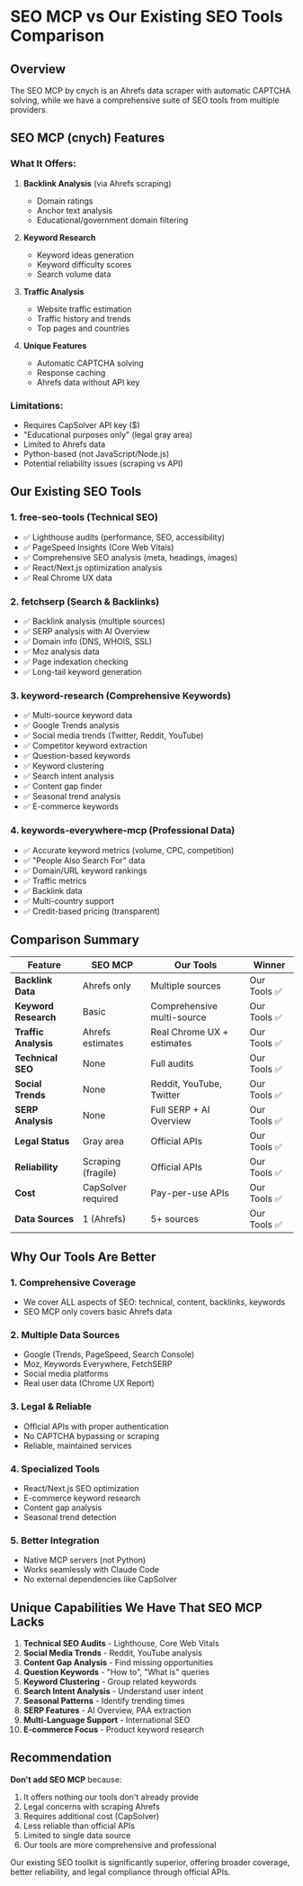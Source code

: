 # SEO MCP vs Our Existing SEO Tools Comparison

## Overview
The SEO MCP by cnych is an Ahrefs data scraper with automatic CAPTCHA solving, while we have a comprehensive suite of SEO tools from multiple providers.

## SEO MCP (cnych) Features

### What It Offers:
1. **Backlink Analysis** (via Ahrefs scraping)
   - Domain ratings
   - Anchor text analysis
   - Educational/government domain filtering

2. **Keyword Research**
   - Keyword ideas generation
   - Keyword difficulty scores
   - Search volume data

3. **Traffic Analysis**
   - Website traffic estimation
   - Traffic history and trends
   - Top pages and countries

4. **Unique Features**
   - Automatic CAPTCHA solving
   - Response caching
   - Ahrefs data without API key

### Limitations:
- Requires CapSolver API key ($)
- "Educational purposes only" (legal gray area)
- Limited to Ahrefs data
- Python-based (not JavaScript/Node.js)
- Potential reliability issues (scraping vs API)

## Our Existing SEO Tools

### 1. **free-seo-tools** (Technical SEO)
- ✅ Lighthouse audits (performance, SEO, accessibility)
- ✅ PageSpeed Insights (Core Web Vitals)
- ✅ Comprehensive SEO analysis (meta, headings, images)
- ✅ React/Next.js optimization analysis
- ✅ Real Chrome UX data

### 2. **fetchserp** (Search & Backlinks)
- ✅ Backlink analysis (multiple sources)
- ✅ SERP analysis with AI Overview
- ✅ Domain info (DNS, WHOIS, SSL)
- ✅ Moz analysis data
- ✅ Page indexation checking
- ✅ Long-tail keyword generation

### 3. **keyword-research** (Comprehensive Keywords)
- ✅ Multi-source keyword data
- ✅ Google Trends analysis
- ✅ Social media trends (Twitter, Reddit, YouTube)
- ✅ Competitor keyword extraction
- ✅ Question-based keywords
- ✅ Keyword clustering
- ✅ Search intent analysis
- ✅ Content gap finder
- ✅ Seasonal trend analysis
- ✅ E-commerce keywords

### 4. **keywords-everywhere-mcp** (Professional Data)
- ✅ Accurate keyword metrics (volume, CPC, competition)
- ✅ "People Also Search For" data
- ✅ Domain/URL keyword rankings
- ✅ Traffic metrics
- ✅ Backlink data
- ✅ Multi-country support
- ✅ Credit-based pricing (transparent)

## Comparison Summary

| Feature | SEO MCP | Our Tools | Winner |
|---------|---------|-----------|---------|
| **Backlink Data** | Ahrefs only | Multiple sources | Our Tools ✅ |
| **Keyword Research** | Basic | Comprehensive multi-source | Our Tools ✅ |
| **Traffic Analysis** | Ahrefs estimates | Real Chrome UX + estimates | Our Tools ✅ |
| **Technical SEO** | None | Full audits | Our Tools ✅ |
| **Social Trends** | None | Reddit, YouTube, Twitter | Our Tools ✅ |
| **SERP Analysis** | None | Full SERP + AI Overview | Our Tools ✅ |
| **Legal Status** | Gray area | Official APIs | Our Tools ✅ |
| **Reliability** | Scraping (fragile) | Official APIs | Our Tools ✅ |
| **Cost** | CapSolver required | Pay-per-use APIs | Our Tools ✅ |
| **Data Sources** | 1 (Ahrefs) | 5+ sources | Our Tools ✅ |

## Why Our Tools Are Better

### 1. **Comprehensive Coverage**
- We cover ALL aspects of SEO: technical, content, backlinks, keywords
- SEO MCP only covers basic Ahrefs data

### 2. **Multiple Data Sources**
- Google (Trends, PageSpeed, Search Console)
- Moz, Keywords Everywhere, FetchSERP
- Social media platforms
- Real user data (Chrome UX Report)

### 3. **Legal & Reliable**
- Official APIs with proper authentication
- No CAPTCHA bypassing or scraping
- Reliable, maintained services

### 4. **Specialized Tools**
- React/Next.js SEO optimization
- E-commerce keyword research
- Content gap analysis
- Seasonal trend detection

### 5. **Better Integration**
- Native MCP servers (not Python)
- Works seamlessly with Claude Code
- No external dependencies like CapSolver

## Unique Capabilities We Have That SEO MCP Lacks

1. **Technical SEO Audits** - Lighthouse, Core Web Vitals
2. **Social Media Trends** - Reddit, YouTube analysis
3. **Content Gap Analysis** - Find missing opportunities
4. **Question Keywords** - "How to", "What is" queries
5. **Keyword Clustering** - Group related keywords
6. **Search Intent Analysis** - Understand user intent
7. **Seasonal Patterns** - Identify trending times
8. **SERP Features** - AI Overview, PAA extraction
9. **Multi-Language Support** - International SEO
10. **E-commerce Focus** - Product keyword research

## Recommendation

**Don't add SEO MCP** because:
1. It offers nothing our tools don't already provide
2. Legal concerns with scraping Ahrefs
3. Requires additional cost (CapSolver)
4. Less reliable than official APIs
5. Limited to single data source
6. Our tools are more comprehensive and professional

Our existing SEO toolkit is significantly superior, offering broader coverage, better reliability, and legal compliance through official APIs.